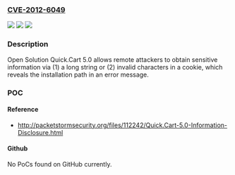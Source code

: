 ### [CVE-2012-6049](https://cve.mitre.org/cgi-bin/cvename.cgi?name=CVE-2012-6049)
![](https://img.shields.io/static/v1?label=Product&message=n%2Fa&color=blue)
![](https://img.shields.io/static/v1?label=Version&message=n%2Fa&color=blue)
![](https://img.shields.io/static/v1?label=Vulnerability&message=n%2Fa&color=brighgreen)

### Description

Open Solution Quick.Cart 5.0 allows remote attackers to obtain sensitive information via (1) a long string or (2) invalid characters in a cookie, which reveals the installation path in an error message.

### POC

#### Reference
- http://packetstormsecurity.org/files/112242/Quick.Cart-5.0-Information-Disclosure.html

#### Github
No PoCs found on GitHub currently.

